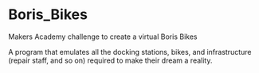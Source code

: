 # Boris_Bikes
Makers Academy challenge to create a virtual Boris Bikes

A program that emulates all the docking stations, bikes, and infrastructure (repair staff, and so on) required to make their dream a reality.
